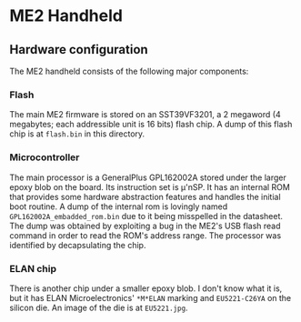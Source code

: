 # ME2 Handheld

## Hardware configuration

The ME2 handheld consists of the following major components:

### Flash

The main ME2 firmware is stored on an SST39VF3201, a 2 megaword (4 megabytes; each addressible unit is 16 bits) flash chip. A dump of this flash chip is at `flash.bin` in this directory.

### Microcontroller

The main processor is a GeneralPlus GPL162002A stored under the larger epoxy blob on the board. Its instruction set is µ'nSP. It has an internal ROM that provides some hardware abstraction features and handles the initial boot routine. A dump of the internal rom is lovingly named `GPL162002A_embadded_rom.bin` due to it being misspelled in the datasheet. The dump was obtained by exploiting a bug in the ME2's USB flash read command in order to read the ROM's address range. The processor was identified by decapsulating the chip.

### ELAN chip

There is another chip under a smaller epoxy blob. I don't know what it is, but it has ELAN Microelectronics' `*M*ELAN` marking and `EU5221-C26YA` on the silicon die. An image of the die is at `EU5221.jpg`.
